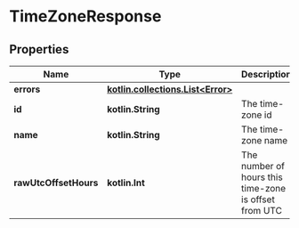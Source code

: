 
# TimeZoneResponse

## Properties
| Name | Type | Description | Notes |
| ------------ | ------------- | ------------- | ------------- |
| **errors** | [**kotlin.collections.List&lt;Error&gt;**](Error.md) |  |  [optional] |
| **id** | **kotlin.String** | The time-zone id |  [optional] |
| **name** | **kotlin.String** | The time-zone name |  [optional] |
| **rawUtcOffsetHours** | **kotlin.Int** | The number of hours this time-zone is offset from UTC |  [optional] |



